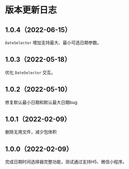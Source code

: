 # 版本更新日志

## 1.0.4（2022-06-15）
`DateSelector` 增加支持最大、最小可选日期参数。

## 1.0.3（2022-05-18）
优化 `DateSelector` 交互。

## 1.0.2（2022-05-10）
修复默认最小日期和默认最大日期bug

## 1.0.1（2022-02-09）
删除无用文件，减少包体积

## 1.0.0（2022-02-09）
完成日期时间选择器完整功能，测试通过支持H5、微信小程序。
